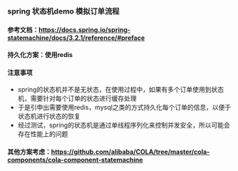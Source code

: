 ### spring 状态机demo 模拟订单流程
#### 参考文档：https://docs.spring.io/spring-statemachine/docs/3.2.1/reference/#preface
#### 持久化方案：使用redis
#### 注意事项
* spring的状态机并不是无状态，在使用过程中，如果有多个订单使用到状态机，需要针对每个订单的状态进行缓存处理
* 于是引申出需要使用redis，mysql之类的方式持久化每个订单的信息，以便于状态机进行状态的恢复
* 经过测试，spring的状态机是通过单线程序列化来控制并发安全，所以可能会存在性能上的问题
#### 其他方案考虑：https://github.com/alibaba/COLA/tree/master/cola-components/cola-component-statemachine
